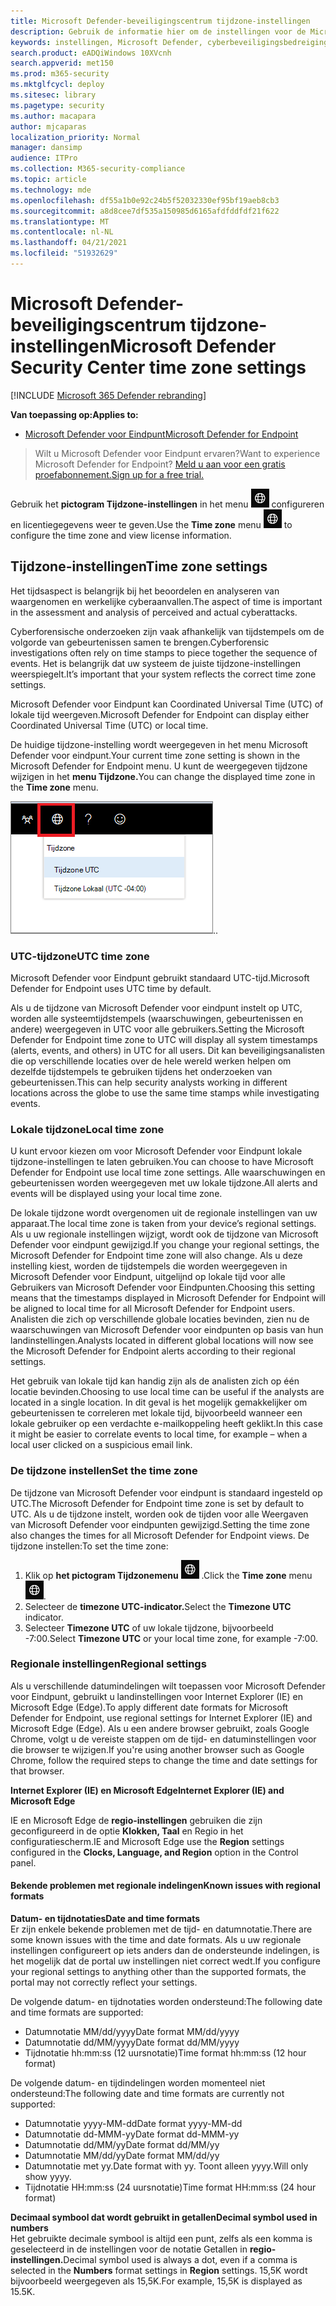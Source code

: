 ```yaml
---
title: Microsoft Defender-beveiligingscentrum tijdzone-instellingen
description: Gebruik de informatie hier om de instellingen voor de Microsoft Defender-beveiligingscentrum tijdzone te configureren en licentiegegevens weer te geven.
keywords: instellingen, Microsoft Defender, cyberbeveiligingsbedreigingsinformatie, Microsoft Defender voor eindpunt, tijdzone, utc, lokale tijd, licentie
search.product: eADQiWindows 10XVcnh
search.appverid: met150
ms.prod: m365-security
ms.mktglfcycl: deploy
ms.sitesec: library
ms.pagetype: security
ms.author: macapara
author: mjcaparas
localization_priority: Normal
manager: dansimp
audience: ITPro
ms.collection: M365-security-compliance
ms.topic: article
ms.technology: mde
ms.openlocfilehash: df55a1b0e92c24b5f52032330ef95bf19aeb8cb3
ms.sourcegitcommit: a8d8cee7df535a150985d6165afdfddfdf21f622
ms.translationtype: MT
ms.contentlocale: nl-NL
ms.lasthandoff: 04/21/2021
ms.locfileid: "51932629"
---
```

# <a name="microsoft-defender-security-center-time-zone-settings"></a><span data-ttu-id="2385f-104">Microsoft Defender-beveiligingscentrum tijdzone-instellingen</span><span class="sxs-lookup"><span data-stu-id="2385f-104">Microsoft Defender Security Center time zone settings</span></span>

[!INCLUDE [Microsoft 365 Defender rebranding](../../includes/microsoft-defender.md)]

<span data-ttu-id="2385f-105">**Van toepassing op:**</span><span class="sxs-lookup"><span data-stu-id="2385f-105">**Applies to:**</span></span>
- [<span data-ttu-id="2385f-106">Microsoft Defender voor Eindpunt</span><span class="sxs-lookup"><span data-stu-id="2385f-106">Microsoft Defender for Endpoint</span></span>](https://go.microsoft.com/fwlink/p/?linkid=2154037)


><span data-ttu-id="2385f-107">Wilt u Microsoft Defender voor Eindpunt ervaren?</span><span class="sxs-lookup"><span data-stu-id="2385f-107">Want to experience Microsoft Defender for Endpoint?</span></span> [<span data-ttu-id="2385f-108">Meld u aan voor een gratis proefabonnement.</span><span class="sxs-lookup"><span data-stu-id="2385f-108">Sign up for a free trial.</span></span>](https://www.microsoft.com/microsoft-365/windows/microsoft-defender-atp?ocid=docs-wdatp-settings-abovefoldlink)

<span data-ttu-id="2385f-109">Gebruik het **pictogram Tijdzone-instellingen** in het menu ![ Tijdzone1 om de tijdzone te ](images/atp-time-zone.png) configureren en licentiegegevens weer te geven.</span><span class="sxs-lookup"><span data-stu-id="2385f-109">Use the **Time zone** menu ![Time zone settings icon1](images/atp-time-zone.png) to configure the time zone and view license information.</span></span>

## <a name="time-zone-settings"></a><span data-ttu-id="2385f-110">Tijdzone-instellingen</span><span class="sxs-lookup"><span data-stu-id="2385f-110">Time zone settings</span></span>
<span data-ttu-id="2385f-111">Het tijdsaspect is belangrijk bij het beoordelen en analyseren van waargenomen en werkelijke cyberaanvallen.</span><span class="sxs-lookup"><span data-stu-id="2385f-111">The aspect of time is important in the assessment and analysis of perceived and actual cyberattacks.</span></span>

<span data-ttu-id="2385f-112">Cyberforensische onderzoeken zijn vaak afhankelijk van tijdstempels om de volgorde van gebeurtenissen samen te brengen.</span><span class="sxs-lookup"><span data-stu-id="2385f-112">Cyberforensic investigations often rely on time stamps to piece together the sequence of events.</span></span> <span data-ttu-id="2385f-113">Het is belangrijk dat uw systeem de juiste tijdzone-instellingen weerspiegelt.</span><span class="sxs-lookup"><span data-stu-id="2385f-113">It’s important that your system reflects the correct time zone settings.</span></span>

<span data-ttu-id="2385f-114">Microsoft Defender voor Eindpunt kan Coordinated Universal Time (UTC) of lokale tijd weergeven.</span><span class="sxs-lookup"><span data-stu-id="2385f-114">Microsoft Defender for Endpoint can display either Coordinated Universal Time (UTC) or local time.</span></span>

<span data-ttu-id="2385f-115">De huidige tijdzone-instelling wordt weergegeven in het menu Microsoft Defender voor eindpunt.</span><span class="sxs-lookup"><span data-stu-id="2385f-115">Your current time zone setting is shown in the Microsoft Defender for Endpoint menu.</span></span> <span data-ttu-id="2385f-116">U kunt de weergegeven tijdzone wijzigen in het **menu Tijdzone.**</span><span class="sxs-lookup"><span data-stu-id="2385f-116">You can change the displayed time zone in the **Time zone** menu.</span></span>

![Pictogram Tijdzone-instellingen2](images/atp-time-zone-menu.png)<span data-ttu-id="2385f-118">.</span><span class="sxs-lookup"><span data-stu-id="2385f-118">.</span></span>

### <a name="utc-time-zone"></a><span data-ttu-id="2385f-119">UTC-tijdzone</span><span class="sxs-lookup"><span data-stu-id="2385f-119">UTC time zone</span></span>
<span data-ttu-id="2385f-120">Microsoft Defender voor Eindpunt gebruikt standaard UTC-tijd.</span><span class="sxs-lookup"><span data-stu-id="2385f-120">Microsoft Defender for Endpoint uses UTC time by default.</span></span>

<span data-ttu-id="2385f-121">Als u de tijdzone van Microsoft Defender voor eindpunt instelt op UTC, worden alle systeemtijdstempels (waarschuwingen, gebeurtenissen en andere) weergegeven in UTC voor alle gebruikers.</span><span class="sxs-lookup"><span data-stu-id="2385f-121">Setting the Microsoft Defender for Endpoint time zone to UTC will display all system timestamps (alerts, events, and others) in UTC for all users.</span></span> <span data-ttu-id="2385f-122">Dit kan beveiligingsanalisten die op verschillende locaties over de hele wereld werken helpen om dezelfde tijdstempels te gebruiken tijdens het onderzoeken van gebeurtenissen.</span><span class="sxs-lookup"><span data-stu-id="2385f-122">This can help security analysts working in different locations across the globe to use the same time stamps while investigating events.</span></span>

### <a name="local-time-zone"></a><span data-ttu-id="2385f-123">Lokale tijdzone</span><span class="sxs-lookup"><span data-stu-id="2385f-123">Local time zone</span></span>
<span data-ttu-id="2385f-124">U kunt ervoor kiezen om voor Microsoft Defender voor Eindpunt lokale tijdzone-instellingen te laten gebruiken.</span><span class="sxs-lookup"><span data-stu-id="2385f-124">You can choose to have Microsoft Defender for Endpoint use local time zone settings.</span></span> <span data-ttu-id="2385f-125">Alle waarschuwingen en gebeurtenissen worden weergegeven met uw lokale tijdzone.</span><span class="sxs-lookup"><span data-stu-id="2385f-125">All alerts and events will be displayed using your local time zone.</span></span>

<span data-ttu-id="2385f-126">De lokale tijdzone wordt overgenomen uit de regionale instellingen van uw apparaat.</span><span class="sxs-lookup"><span data-stu-id="2385f-126">The local time zone is taken from your device’s regional settings.</span></span> <span data-ttu-id="2385f-127">Als u uw regionale instellingen wijzigt, wordt ook de tijdzone van Microsoft Defender voor eindpunt gewijzigd.</span><span class="sxs-lookup"><span data-stu-id="2385f-127">If you change your regional settings, the Microsoft Defender for Endpoint time zone will also change.</span></span> <span data-ttu-id="2385f-128">Als u deze instelling kiest, worden de tijdstempels die worden weergegeven in Microsoft Defender voor Eindpunt, uitgelijnd op lokale tijd voor alle Gebruikers van Microsoft Defender voor Eindpunten.</span><span class="sxs-lookup"><span data-stu-id="2385f-128">Choosing this setting means that the timestamps displayed in Microsoft Defender for Endpoint will be aligned to local time for all Microsoft Defender for Endpoint users.</span></span> <span data-ttu-id="2385f-129">Analisten die zich op verschillende globale locaties bevinden, zien nu de waarschuwingen van Microsoft Defender voor eindpunten op basis van hun landinstellingen.</span><span class="sxs-lookup"><span data-stu-id="2385f-129">Analysts located in different global locations will now see the Microsoft Defender for Endpoint alerts according to their regional settings.</span></span>

<span data-ttu-id="2385f-130">Het gebruik van lokale tijd kan handig zijn als de analisten zich op één locatie bevinden.</span><span class="sxs-lookup"><span data-stu-id="2385f-130">Choosing to use local time can be useful if the analysts are located in a single location.</span></span> <span data-ttu-id="2385f-131">In dit geval is het mogelijk gemakkelijker om gebeurtenissen te correleren met lokale tijd, bijvoorbeeld wanneer een lokale gebruiker op een verdachte e-mailkoppeling heeft geklikt.</span><span class="sxs-lookup"><span data-stu-id="2385f-131">In this case it might be easier to correlate events to local time, for example – when a local user clicked on a suspicious email link.</span></span>

### <a name="set-the-time-zone"></a><span data-ttu-id="2385f-132">De tijdzone instellen</span><span class="sxs-lookup"><span data-stu-id="2385f-132">Set the time zone</span></span>
<span data-ttu-id="2385f-133">De tijdzone van Microsoft Defender voor eindpunt is standaard ingesteld op UTC.</span><span class="sxs-lookup"><span data-stu-id="2385f-133">The Microsoft Defender for Endpoint time zone is set by default to UTC.</span></span>
<span data-ttu-id="2385f-134">Als u de tijdzone instelt, worden ook de tijden voor alle Weergaven van Microsoft Defender voor eindpunten gewijzigd.</span><span class="sxs-lookup"><span data-stu-id="2385f-134">Setting the time zone also changes the times for all Microsoft Defender for Endpoint views.</span></span>
<span data-ttu-id="2385f-135">De tijdzone instellen:</span><span class="sxs-lookup"><span data-stu-id="2385f-135">To set the time zone:</span></span>

1. <span data-ttu-id="2385f-136">Klik op **het pictogram Tijdzonemenu** ![ Tijdzone-instellingen3 ](images/atp-time-zone.png) .</span><span class="sxs-lookup"><span data-stu-id="2385f-136">Click the **Time zone** menu ![Time zone settings icon3](images/atp-time-zone.png).</span></span>
2. <span data-ttu-id="2385f-137">Selecteer de **timezone UTC-indicator.**</span><span class="sxs-lookup"><span data-stu-id="2385f-137">Select the **Timezone UTC** indicator.</span></span>
3. <span data-ttu-id="2385f-138">Selecteer **Timezone UTC** of uw lokale tijdzone, bijvoorbeeld -7:00.</span><span class="sxs-lookup"><span data-stu-id="2385f-138">Select **Timezone UTC** or your local time zone, for example -7:00.</span></span>

### <a name="regional-settings"></a><span data-ttu-id="2385f-139">Regionale instellingen</span><span class="sxs-lookup"><span data-stu-id="2385f-139">Regional settings</span></span>
<span data-ttu-id="2385f-140">Als u verschillende datumindelingen wilt toepassen voor Microsoft Defender voor Eindpunt, gebruikt u landinstellingen voor Internet Explorer (IE) en Microsoft Edge (Edge).</span><span class="sxs-lookup"><span data-stu-id="2385f-140">To apply different date formats for Microsoft Defender for Endpoint, use regional settings for Internet Explorer (IE) and Microsoft Edge (Edge).</span></span> <span data-ttu-id="2385f-141">Als u een andere browser gebruikt, zoals Google Chrome, volgt u de vereiste stappen om de tijd- en datuminstellingen voor die browser te wijzigen.</span><span class="sxs-lookup"><span data-stu-id="2385f-141">If you're using another browser such as Google Chrome, follow the required steps to change the time and date settings for that browser.</span></span> 


<span data-ttu-id="2385f-142">**Internet Explorer (IE) en Microsoft Edge**</span><span class="sxs-lookup"><span data-stu-id="2385f-142">**Internet Explorer (IE) and Microsoft Edge**</span></span>

<span data-ttu-id="2385f-143">IE en Microsoft Edge de **regio-instellingen** gebruiken die zijn geconfigureerd in de optie **Klokken, Taal** en Regio in het configuratiescherm.</span><span class="sxs-lookup"><span data-stu-id="2385f-143">IE and Microsoft Edge use the **Region** settings configured in the **Clocks, Language, and Region** option in the Control panel.</span></span> 


#### <a name="known-issues-with-regional-formats"></a><span data-ttu-id="2385f-144">Bekende problemen met regionale indelingen</span><span class="sxs-lookup"><span data-stu-id="2385f-144">Known issues with regional formats</span></span>

<span data-ttu-id="2385f-145">**Datum- en tijdnotaties**</span><span class="sxs-lookup"><span data-stu-id="2385f-145">**Date and time formats**</span></span><br>
<span data-ttu-id="2385f-146">Er zijn enkele bekende problemen met de tijd- en datumnotatie.</span><span class="sxs-lookup"><span data-stu-id="2385f-146">There are some known issues with the time and date formats.</span></span> <span data-ttu-id="2385f-147">Als u uw regionale instellingen configureert op iets anders dan de ondersteunde indelingen, is het mogelijk dat de portal uw instellingen niet correct wedt.</span><span class="sxs-lookup"><span data-stu-id="2385f-147">If you configure your regional settings to anything other than the supported formats, the portal may not correctly reflect your settings.</span></span>

<span data-ttu-id="2385f-148">De volgende datum- en tijdnotaties worden ondersteund:</span><span class="sxs-lookup"><span data-stu-id="2385f-148">The following date and time formats are supported:</span></span>
- <span data-ttu-id="2385f-149">Datumnotatie MM/dd/yyyy</span><span class="sxs-lookup"><span data-stu-id="2385f-149">Date format MM/dd/yyyy</span></span>
- <span data-ttu-id="2385f-150">Datumnotatie dd/MM/yyyy</span><span class="sxs-lookup"><span data-stu-id="2385f-150">Date format dd/MM/yyyy</span></span>
- <span data-ttu-id="2385f-151">Tijdnotatie hh:mm:ss (12 uursnotatie)</span><span class="sxs-lookup"><span data-stu-id="2385f-151">Time format hh:mm:ss (12 hour format)</span></span>

<span data-ttu-id="2385f-152">De volgende datum- en tijdindelingen worden momenteel niet ondersteund:</span><span class="sxs-lookup"><span data-stu-id="2385f-152">The following date and time formats are currently not supported:</span></span>
- <span data-ttu-id="2385f-153">Datumnotatie yyyy-MM-dd</span><span class="sxs-lookup"><span data-stu-id="2385f-153">Date format yyyy-MM-dd</span></span>
- <span data-ttu-id="2385f-154">Datumnotatie dd-MMM-yy</span><span class="sxs-lookup"><span data-stu-id="2385f-154">Date format dd-MMM-yy</span></span>
- <span data-ttu-id="2385f-155">Datumnotatie dd/MM/yy</span><span class="sxs-lookup"><span data-stu-id="2385f-155">Date format dd/MM/yy</span></span>
- <span data-ttu-id="2385f-156">Datumnotatie MM/dd/yy</span><span class="sxs-lookup"><span data-stu-id="2385f-156">Date format MM/dd/yy</span></span>
- <span data-ttu-id="2385f-157">Datumnotatie met yy.</span><span class="sxs-lookup"><span data-stu-id="2385f-157">Date format with yy.</span></span> <span data-ttu-id="2385f-158">Toont alleen yyyy.</span><span class="sxs-lookup"><span data-stu-id="2385f-158">Will only show yyyy.</span></span>
- <span data-ttu-id="2385f-159">Tijdnotatie HH:mm:ss (24 uursnotatie)</span><span class="sxs-lookup"><span data-stu-id="2385f-159">Time format HH:mm:ss (24 hour format)</span></span>

<span data-ttu-id="2385f-160">**Decimaal symbool dat wordt gebruikt in getallen**</span><span class="sxs-lookup"><span data-stu-id="2385f-160">**Decimal symbol used in numbers**</span></span><br>
<span data-ttu-id="2385f-161">Het gebruikte decimale symbool is altijd een punt,  zelfs als een komma is geselecteerd in de instellingen voor de notatie Getallen in **regio-instellingen.**</span><span class="sxs-lookup"><span data-stu-id="2385f-161">Decimal symbol used is always a dot, even if a comma is selected in  the **Numbers** format settings in **Region** settings.</span></span> <span data-ttu-id="2385f-162">15,5K wordt bijvoorbeeld weergegeven als 15,5K.</span><span class="sxs-lookup"><span data-stu-id="2385f-162">For example, 15,5K is displayed as 15.5K.</span></span>


